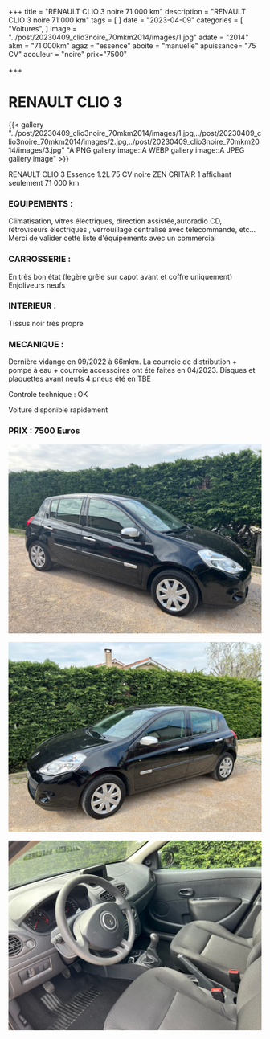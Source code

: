+++
title = "RENAULT CLIO 3 noire 71 000 km"
description = "RENAULT CLIO 3 noire 71 000 km"
tags = [
]
date = "2023-04-09"
categories = [
    "Voitures",
]
image = "../post/20230409_clio3noire_70mkm2014/images/1.jpg"
adate = "2014"
akm = "71 000km"
agaz = "essence"
aboite = "manuelle"
apuissance= "75 CV"
acouleur = "noire"
prix="7500"

+++

# RENAULT CLIO 3

{{< gallery "../post/20230409_clio3noire_70mkm2014/images/1.jpg,../post/20230409_clio3noire_70mkm2014/images/2.jpg,../post/20230409_clio3noire_70mkm2014/images/3.jpg" "A PNG gallery image::A WEBP gallery image::A JPEG gallery image" >}}


RENAULT CLIO 3 Essence 1.2L 75 CV noire ZEN CRITAIR 1 affichant seulement 71 000 km

### EQUIPEMENTS :
Climatisation, vitres électriques, direction assistée,autoradio CD, rétroviseurs électriques , verrouillage centralisé avec telecommande, etc...
Merci de valider cette liste d'équipements avec un commercial

### CARROSSERIE :
En très bon état (legère grêle sur capot avant et coffre uniquement)
Enjoliveurs neufs

### INTERIEUR :
Tissus noir très propre

### MECANIQUE :
Dernière vidange en 09/2022 à 66mkm.
La courroie de distribution + pompe à eau + courroie accessoires ont été faites en 04/2023.
Disques et plaquettes avant neufs
4 pneus été en TBE

Controle technique : OK

Voiture disponible rapidement


### PRIX : 7500 Euros


<!-- more -->


![](images/1.jpg)

![](images/2.jpg)

![](images/3.jpg)

